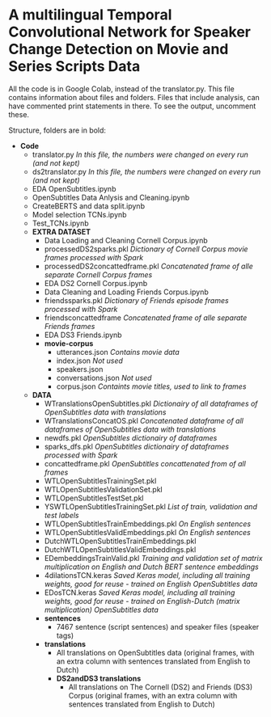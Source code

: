 # A multilingual Temporal Convolutional Network for Speaker Change Detection on Movie and Series Scripts Data

All the code is in Google Colab, instead of the translator.py. This file contains information about files and folders.
Files that include analysis, can have commented print statements in there. To see the output, uncomment these.

Structure, folders are in bold:
- **Code**
  - translator.py _In this file, the numbers were changed on every run (and not kept)_
  - ds2translator.py _In this file, the numbers were changed on every run (and not kept)_
  - EDA OpenSubtitles.ipynb
  - OpenSubtitles Data Anlysis and Cleaning.ipynb
  - CreateBERTS and data split.ipynb
  - Model selection TCNs.ipynb
  - Test_TCNs.ipynb
  - **EXTRA DATASET**
    - Data Loading and Cleaning Cornell Corpus.ipynb
    - processedDS2sparks.pkl _Dictionary of Cornell Corpus movie frames processed with Spark_
    - processedDS2concattedframe.pkl _Concatenated frame of alle separate Cornell Corpus frames_
    - EDA DS2 Cornell Corpus.ipynb
    - Data Cleaning and Loading Friends Corpus.ipynb
    - friendssparks.pkl _Dictionary of Friends episode frames processed with Spark_
    - friendsconcattedframe _Concatenated frame of alle separate Friends frames_
    - EDA DS3 Friends.ipynb
    - **movie-corpus**
      - utterances.json _Contains movie data_
      - index.json _Not used_
      - speakers.json
      - conversations.json _Not used_
      - corpus.json _Containts movie titles, used to link to frames_  
  - **DATA** 
    - WTranslationsOpenSubtitles.pkl _Dictionairy of all dataframes of OpenSubtitles data with translations_
    - WTranslationsConcatOS.pkl _Concatenated dataframe of all dataframes of OpenSubtitles data with translations_
    - newdfs.pkl _OpenSubtitles dictionairy of dataframes_
    - sparks_dfs.pkl _OpenSubtitles dictionairy of dataframes processed with Spark_
    - concattedframe.pkl _OpenSubtitles concattenated from of all frames_
    - WTLOpenSubtitlesTrainingSet.pkl
    - WTLOpenSubtitlesValidationSet.pkl
    - WTLOpenSubtitlesTestSet.pkl
    - YSWTLOpenSubtitlesTrainingSet.pkl _List of train, validation and test labels_
    - WTLOpenSubtitlesTrainEmbeddings.pkl _On English sentences_
    - WTLOpenSubtitlesValidEmbeddings.pkl _On English sentences_
    - DutchWTLOpenSubtitlesTrainEmbeddings.pkl
    - DutchWTLOpenSubtitlesValidEmbeddings.pkl
    - EDembeddingsTrainValid.pkl _Training and validation set of matrix multiplication on English and Dutch BERT sentence embeddings_
    - 4dilationsTCN.keras _Saved Keras model, including all training weights, good for reuse - trained on English OpenSubtitles data_
    - EDosTCN.keras _Saved Keras model, including all training weights, good for reuse - trained on English-Dutch (matrix multiplication) OpenSubtitles data_
    - **sentences**
      - 7467 sentence (script sentences) and speaker files (speaker tags)
    - **translations**
      - All translations on OpenSubtitles data (original frames, with an extra column with sentences translated from English to Dutch)
      - **DS2andDS3 translations**
        - All translations on The Cornell (DS2) and Friends (DS3) Corpus (original frames, with an extra column with sentences translated from English to Dutch)    
  
